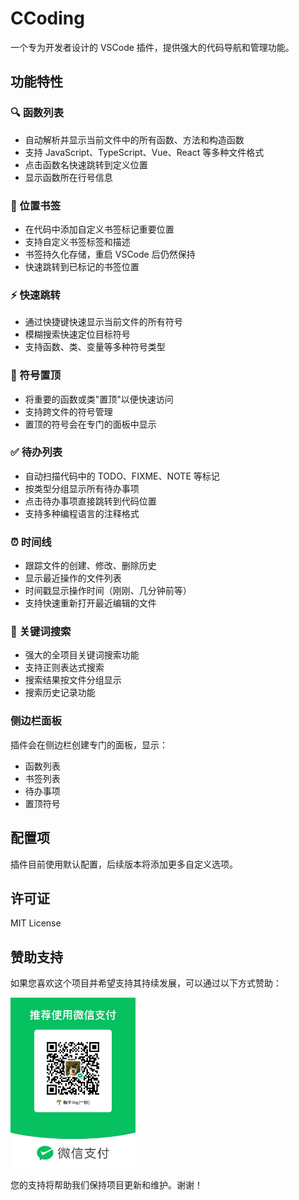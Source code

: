 # CCoding

一个专为开发者设计的 VSCode 插件，提供强大的代码导航和管理功能。

## 功能特性

### 🔍 函数列表

- 自动解析并显示当前文件中的所有函数、方法和构造函数
- 支持 JavaScript、TypeScript、Vue、React 等多种文件格式
- 点击函数名快速跳转到定义位置
- 显示函数所在行号信息

### 📑 位置书签

- 在代码中添加自定义书签标记重要位置
- 支持自定义书签标签和描述
- 书签持久化存储，重启 VSCode 后仍然保持
- 快速跳转到已标记的书签位置

### ⚡ 快速跳转

- 通过快捷键快速显示当前文件的所有符号
- 模糊搜索快速定位目标符号
- 支持函数、类、变量等多种符号类型

### 📌 符号置顶

- 将重要的函数或类"置顶"以便快速访问
- 支持跨文件的符号管理
- 置顶的符号会在专门的面板中显示

### ✅ 待办列表

- 自动扫描代码中的 TODO、FIXME、NOTE 等标记
- 按类型分组显示所有待办事项
- 点击待办事项直接跳转到代码位置
- 支持多种编程语言的注释格式

### ⏰ 时间线

- 跟踪文件的创建、修改、删除历史
- 显示最近操作的文件列表
- 时间戳显示操作时间（刚刚、几分钟前等）
- 支持快速重新打开最近编辑的文件

### 🔎 关键词搜索

- 强大的全项目关键词搜索功能
- 支持正则表达式搜索
- 搜索结果按文件分组显示
- 搜索历史记录功能

### 侧边栏面板

插件会在侧边栏创建专门的面板，显示：

- 函数列表
- 书签列表
- 待办事项
- 置顶符号

## 配置项

插件目前使用默认配置，后续版本将添加更多自定义选项。

## 许可证

MIT License

## 赞助支持

如果您喜欢这个项目并希望支持其持续发展，可以通过以下方式赞助：

<img src="src/images/wx-pay.png" width="200">

您的支持将帮助我们保持项目更新和维护。谢谢！
